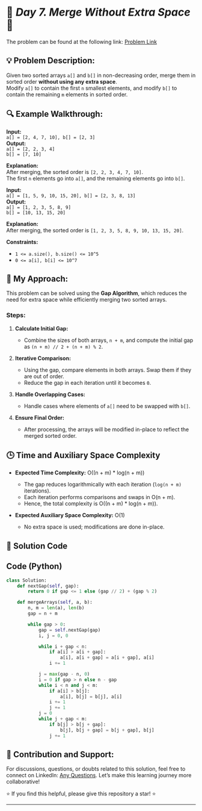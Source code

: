 
# 🚀 _Day 7. Merge Without Extra Space_ 🧠

The problem can be found at the following link: [Problem Link](https://www.geeksforgeeks.org/batch/gfg-160-problems/track/sorting-gfg-160/problem/merge-two-sorted-arrays-1587115620)

## 💡 **Problem Description:**

Given two sorted arrays `a[]` and `b[]` in non-decreasing order, merge them in sorted order **without using any extra space**.  
Modify `a[]` to contain the first `n` smallest elements, and modify `b[]` to contain the remaining `m` elements in sorted order.

## 🔍 **Example Walkthrough:**

**Input:**  
`a[] = [2, 4, 7, 10], b[] = [2, 3]`  
**Output:**  
`a[] = [2, 2, 3, 4]`  
`b[] = [7, 10]`

**Explanation:**  
After merging, the sorted order is `[2, 2, 3, 4, 7, 10]`.  
The first `n` elements go into `a[]`, and the remaining elements go into `b[]`.

**Input:**  
`a[] = [1, 5, 9, 10, 15, 20], b[] = [2, 3, 8, 13]`  
**Output:**  
`a[] = [1, 2, 3, 5, 8, 9]`  
`b[] = [10, 13, 15, 20]`

**Explanation:**  
After merging, the sorted order is `[1, 2, 3, 5, 8, 9, 10, 13, 15, 20]`.

**Constraints:**

- `1 <= a.size(), b.size() <= 10^5`
- `0 <= a[i], b[i] <= 10^7`

## 🎯 **My Approach:**

This problem can be solved using the **Gap Algorithm**, which reduces the need for extra space while efficiently merging two sorted arrays.

### Steps:

1. **Calculate Initial Gap:**

   - Combine the sizes of both arrays, `n + m`, and compute the initial gap as `(n + m) // 2 + (n + m) % 2`.

2. **Iterative Comparison:**

   - Using the gap, compare elements in both arrays. Swap them if they are out of order.
   - Reduce the gap in each iteration until it becomes `0`.

3. **Handle Overlapping Cases:**

   - Handle cases where elements of `a[]` need to be swapped with `b[]`.

4. **Ensure Final Order:**
   - After processing, the arrays will be modified in-place to reflect the merged sorted order.

## 🕒 **Time and Auxiliary Space Complexity**

- **Expected Time Complexity:** O((n + m) \* log(n + m))

  - The gap reduces logarithmically with each iteration (`log(n + m)` iterations).
  - Each iteration performs comparisons and swaps in O(n + m).
  - Hence, the total complexity is O((n + m) \* log(n + m)).

- **Expected Auxiliary Space Complexity:** O(1)
  - No extra space is used; modifications are done in-place.

## 📝 **Solution Code**


## Code (Python)

```python
class Solution:
    def nextGap(self, gap):
        return 0 if gap <= 1 else (gap // 2) + (gap % 2)

    def mergeArrays(self, a, b):
        n, m = len(a), len(b)
        gap = n + m

        while gap > 0:
            gap = self.nextGap(gap)
            i, j = 0, 0

            while i + gap < n:
                if a[i] > a[i + gap]:
                    a[i], a[i + gap] = a[i + gap], a[i]
                i += 1

            j = max(gap - n, 0)
            i = 0 if gap > n else n - gap
            while i < n and j < m:
                if a[i] > b[j]:
                    a[i], b[j] = b[j], a[i]
                i += 1
                j += 1
            j = 0
            while j + gap < m:
                if b[j] > b[j + gap]:
                    b[j], b[j + gap] = b[j + gap], b[j]
                j += 1
```

## 🎯 **Contribution and Support:**

For discussions, questions, or doubts related to this solution, feel free to connect on LinkedIn: [Any Questions](https://www.linkedin.com/in/abhay-valand-4aa92723a/). Let’s make this learning journey more collaborative!

⭐ If you find this helpful, please give this repository a star! ⭐

---

